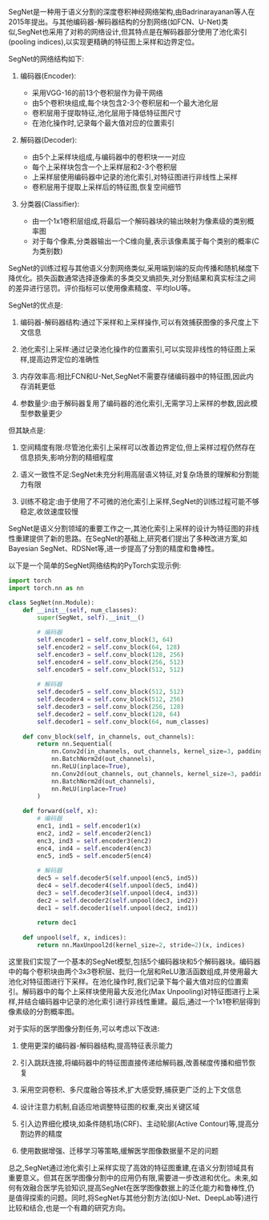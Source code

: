 SegNet是一种用于语义分割的深度卷积神经网络架构,由Badrinarayanan等人在2015年提出。与其他编码器-解码器结构的分割网络(如FCN、U-Net)类似,SegNet也采用了对称的网络设计,但其特点是在解码器部分使用了池化索引(pooling indices),以实现更精确的特征图上采样和边界定位。

SegNet的网络结构如下:

1. 编码器(Encoder):
   - 采用VGG-16的前13个卷积层作为骨干网络
   - 由5个卷积块组成,每个块包含2-3个卷积层和一个最大池化层
   - 卷积层用于提取特征,池化层用于降低特征图尺寸
   - 在池化操作时,记录每个最大值对应的位置索引
   
2. 解码器(Decoder):
   - 由5个上采样块组成,与编码器中的卷积块一一对应
   - 每个上采样块包含一个上采样层和2-3个卷积层
   - 上采样层使用编码器中记录的池化索引,对特征图进行非线性上采样
   - 卷积层用于提取上采样后的特征图,恢复空间细节
   
3. 分类器(Classifier):
   - 由一个1x1卷积层组成,将最后一个解码器块的输出映射为像素级的类别概率图
   - 对于每个像素,分类器输出一个C维向量,表示该像素属于每个类别的概率(C为类别数)

SegNet的训练过程与其他语义分割网络类似,采用端到端的反向传播和随机梯度下降优化。损失函数通常选择逐像素的多类交叉熵损失,对分割结果和真实标注之间的差异进行惩罚。评价指标可以使用像素精度、平均IoU等。

SegNet的优点是:

1. 编码器-解码器结构:通过下采样和上采样操作,可以有效捕获图像的多尺度上下文信息

2. 池化索引上采样:通过记录池化操作的位置索引,可以实现非线性的特征图上采样,提高边界定位的准确性

3. 内存效率高:相比FCN和U-Net,SegNet不需要存储编码器中的特征图,因此内存消耗更低

4. 参数量少:由于解码器复用了编码器的池化索引,无需学习上采样的参数,因此模型参数量更少

但其缺点是:

1. 空间精度有限:尽管池化索引上采样可以改善边界定位,但上采样过程仍然存在信息损失,影响分割的精细程度

2. 语义一致性不足:SegNet未充分利用高层语义特征,对复杂场景的理解和分割能力有限

3. 训练不稳定:由于使用了不可微的池化索引上采样,SegNet的训练过程可能不够稳定,收敛速度较慢

SegNet是语义分割领域的重要工作之一,其池化索引上采样的设计为特征图的非线性重建提供了新的思路。在SegNet的基础上,研究者们提出了多种改进方案,如Bayesian SegNet、RDSNet等,进一步提高了分割的精度和鲁棒性。

以下是一个简单的SegNet网络结构的PyTorch实现示例:

```python
import torch
import torch.nn as nn

class SegNet(nn.Module):
    def __init__(self, num_classes):
        super(SegNet, self).__init__()
        
        # 编码器
        self.encoder1 = self.conv_block(3, 64)
        self.encoder2 = self.conv_block(64, 128)
        self.encoder3 = self.conv_block(128, 256)
        self.encoder4 = self.conv_block(256, 512)
        self.encoder5 = self.conv_block(512, 512)
        
        # 解码器
        self.decoder5 = self.conv_block(512, 512)
        self.decoder4 = self.conv_block(512, 256)
        self.decoder3 = self.conv_block(256, 128)
        self.decoder2 = self.conv_block(128, 64)
        self.decoder1 = self.conv_block(64, num_classes)
        
    def conv_block(self, in_channels, out_channels):
        return nn.Sequential(
            nn.Conv2d(in_channels, out_channels, kernel_size=3, padding=1),
            nn.BatchNorm2d(out_channels),
            nn.ReLU(inplace=True),
            nn.Conv2d(out_channels, out_channels, kernel_size=3, padding=1),
            nn.BatchNorm2d(out_channels),
            nn.ReLU(inplace=True)
        )
        
    def forward(self, x):
        # 编码器
        enc1, ind1 = self.encoder1(x)
        enc2, ind2 = self.encoder2(enc1)
        enc3, ind3 = self.encoder3(enc2)
        enc4, ind4 = self.encoder4(enc3)
        enc5, ind5 = self.encoder5(enc4)
        
        # 解码器
        dec5 = self.decoder5(self.unpool(enc5, ind5))
        dec4 = self.decoder4(self.unpool(dec5, ind4))
        dec3 = self.decoder3(self.unpool(dec4, ind3))
        dec2 = self.decoder2(self.unpool(dec3, ind2))
        dec1 = self.decoder1(self.unpool(dec2, ind1))
        
        return dec1
    
    def unpool(self, x, indices):
        return nn.MaxUnpool2d(kernel_size=2, stride=2)(x, indices)
```

这里我们实现了一个基本的SegNet模型,包括5个编码器块和5个解码器块。编码器中的每个卷积块由两个3x3卷积层、批归一化层和ReLU激活函数组成,并使用最大池化对特征图进行下采样。在池化操作时,我们记录下每个最大值对应的位置索引。解码器中的每个上采样块使用最大反池化(Max Unpooling)对特征图进行上采样,并结合编码器中记录的池化索引进行非线性重建。最后,通过一个1x1卷积层得到像素级的分割概率图。

对于实际的医学图像分割任务,可以考虑以下改进:

1. 使用更深的编码器-解码器结构,提高特征表示能力

2. 引入跳跃连接,将编码器中的特征图直接传递给解码器,改善梯度传播和细节恢复

3. 采用空洞卷积、多尺度融合等技术,扩大感受野,捕获更广泛的上下文信息

4. 设计注意力机制,自适应地调整特征图的权重,突出关键区域

5. 引入边界细化模块,如条件随机场(CRF)、主动轮廓(Active Contour)等,提高分割边界的精度

6. 使用数据增强、迁移学习等策略,缓解医学图像数据量不足的问题

总之,SegNet通过池化索引上采样实现了高效的特征图重建,在语义分割领域具有重要意义。但其在医学图像分割中的应用仍有限,需要进一步改进和优化。未来,如何有效融合医学先验知识,提高SegNet在医学图像数据上的泛化能力和鲁棒性,仍是值得探索的问题。同时,将SegNet与其他分割方法(如U-Net、DeepLab等)进行比较和结合,也是一个有趣的研究方向。